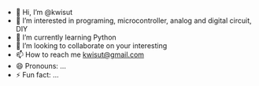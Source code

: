 - 👋 Hi, I’m @kwisut
- 👀 I’m interested in programing, microcontroller, analog and digital circuit, DIY
- 🌱 I’m currently learning Python
- 💞️ I’m looking to collaborate on your interesting
- 📫 How to reach me kwisut@gmail.com
- 😄 Pronouns: ...
- ⚡ Fun fact: ...

<!---
kwisut/kwisut is a ✨ special ✨ repository because its `README.md` (this file) appears on your GitHub profile.
You can click the Preview link to take a look at your changes.
--->
